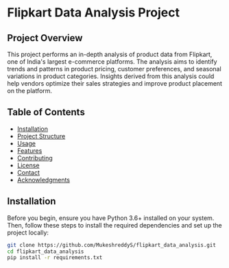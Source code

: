 # Flipkart Data Analysis Project

## Project Overview
This project performs an in-depth analysis of product data from Flipkart, one of India's largest e-commerce platforms. The analysis aims to identify trends and patterns in product pricing, customer preferences, and seasonal variations in product categories. Insights derived from this analysis could help vendors optimize their sales strategies and improve product placement on the platform.

## Table of Contents
- [Installation](#installation)
- [Project Structure](#project-structure)
- [Usage](#usage)
- [Features](#features)
- [Contributing](#contributing)
- [License](#license)
- [Contact](#contact)
- [Acknowledgments](#acknowledgments)

## Installation

Before you begin, ensure you have Python 3.6+ installed on your system. Then, follow these steps to install the required dependencies and set up the project locally:

```bash
git clone https://github.com/MukeshreddyS/flipkart_data_analysis.git
cd flipkart_data_analysis
pip install -r requirements.txt
